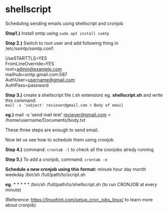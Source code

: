 # shellscript
Scheduling sending emails using shellscript and cronjob 

**Step1.)** Install smtp using `sudo apt install ssmtp`

**Step 2.)** Switch to root user and add following thing in /etc/ssmtp/ssmtp.conf:

UseSTARTTLS=YES </br>
FromLineOverride=YES </br>
root=admin@example.com </br>
mailhub=smtp.gmail.com:587 </br>
AuthUser=username@gmail.com </br>
AuthPass=password

**Step 3.)** create a shellscript file (.sh extension) eg. **shellscript.sh** and write this command: </br>
 `mail -s 'subject' reciever@gmail.com < Body of email`

**eg.)** mail -s 'send mail test' reciever@gmail.com < /home/username/Documents/body.txt

These three steps are enough to send email.

Now let us see how to schedule them using cronjob

**Step 4.)** command: `crontab -l` to check all the cronjobs alredy running

**Step 5.)** To add a cronjob, command: `crontab -e`

**Schedule a new cronjob using this format:**  minute hour day month weekday /bin/sh /full/path/to/script.sh

**eg.** * * * * * /bin/sh /full/path/to/shellscript.sh (to run CRONJOB at every minute)

(Reference: https://linuxhint.com/setup_cron_jobs_linux/  to learn more about cronjob)


